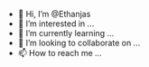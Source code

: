 - 👋 Hi, I’m @Ethanjas
- 👀 I’m interested in ...
- 🌱 I’m currently learning ...
- 💞️ I’m looking to collaborate on ...
- 📫 How to reach me ...

<!---
Ethanjas/Ethanjas is a ✨ special ✨ repository because its `README.md` (this file) appears on your GitHub profile.
You can click the Preview link to take a look at your changes.
--->
